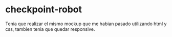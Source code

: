 # checkpoint-robot
Tenia que realizar el mismo mockup que me habian pasado utilizando html y css, tambien tenia que quedar responsive.
